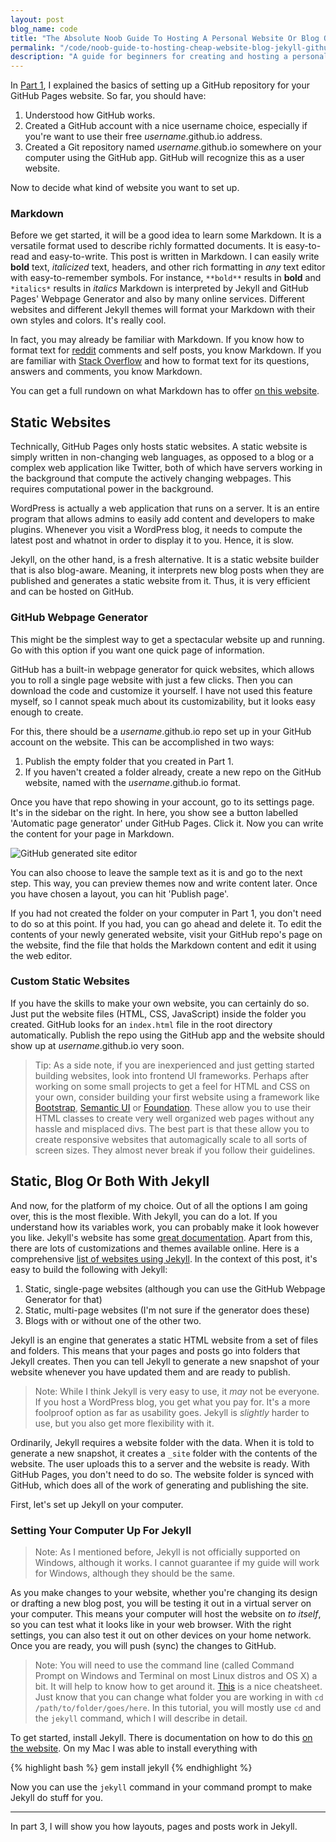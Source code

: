 ```yaml
---
layout: post
blog_name: code
title: "The Absolute Noob Guide To Hosting A Personal Website Or Blog On GitHub Pages - Part 2"
permalink: "/code/noob-guide-to-hosting-cheap-website-blog-jekyll-github-pages-2"
description: "A guide for beginners for creating and hosting a personal website or portfolio using Jekyll, the blog-aware static site generator - Part 2"
---
```


In [Part 1](http://code.antrikshy.com/noob-guide-to-hosting-cheap-website-blog-jekyll-github-pages-1), I explained the basics of setting up a GitHub repository for your GitHub Pages website. So far, you should have:

1. Understood how GitHub works.
2. Created a GitHub account with a nice username choice, especially if you're want to use their free *username*.github.io address.
3. Created a Git repository named *username*.github.io somewhere on your computer using the GitHub app. GitHub will recognize this as a user website.

Now to decide what kind of website you want to set up.

<!--more-->

### Markdown

Before we get started, it will be a good idea to learn some Markdown. It is a versatile format used to describe richly formatted documents. It is easy-to-read and easy-to-write. This post is written in Markdown. I can easily write **bold** text, *italicized* text, headers, and other rich formatting in *any* text editor with easy-to-remember symbols. For instance, `**bold**` results in **bold** and `*italics*` results in *italics* Markdown is interpreted by Jekyll and GitHub Pages' Webpage Generator and also by many online services. Different websites and different Jekyll themes will format your Markdown with their own styles and colors. It's really cool.

In fact, you may already be familiar with Markdown. If you know how to format text for [reddit](http://www.reddit.com) comments and self posts, you know Markdown. If you are familiar with [Stack Overflow](http://www.stackoverflow.com) and how to format text for its questions, answers and comments, you know Markdown.

You can get a full rundown on what Markdown has to offer [on this website](http://daringfireball.net/projects/markdown/syntax).

## Static Websites

Technically, GitHub Pages only hosts static websites. A static website is simply written in non-changing web languages, as opposed to a blog or a complex web application like Twitter, both of which have servers working in the background that compute the actively changing webpages. This requires computational power in the background.

WordPress is actually a web application that runs on a server. It is an entire program that allows admins to easily add content and developers to make plugins. Whenever you visit a WordPress blog, it needs to compute the latest post and whatnot in order to display it to you. Hence, it is slow.

Jekyll, on the other hand, is a fresh alternative. It is a static website builder that is also blog-aware. Meaning, it interprets new blog posts when they are published and generates a static website from it. Thus, it is very efficient and can be hosted on GitHub.

### GitHub Webpage Generator

This might be the simplest way to get a spectacular website up and running. Go with this option if you want one quick page of information.

GitHub has a built-in webpage generator for quick websites, which allows you to roll a single page website with just a few clicks. Then you can download the code and customize it yourself. I have not used this feature myself, so I cannot speak much about its customizability, but it looks easy enough to create.

For this, there should be a *username*.github.io repo set up in your GitHub account on the website. This can be accomplished in two ways:

1. Publish the empty folder that you created in Part 1.
2. If you haven't created a folder already, create a new repo on the GitHub website, named with the *username*.github.io format.

Once you have that repo showing in your account, go to its settings page. It's in the sidebar on the right. In here, you show see a button labelled 'Automatic page generator' under GitHub Pages. Click it. Now you can write the content for your page in Markdown. 

![GitHub generated site editor](/assets/github-page-generator-edit.png)

You can also choose to leave the sample text as it is and go to the next step. This way, you can preview themes now and write content later. Once you have chosen a layout, you can hit 'Publish page'.

If you had not created the folder on your computer in Part 1, you don't need to do so at this point. If you had, you can go ahead and delete it. To edit the contents of your newly generated website, visit your GitHub repo's page on the website, find the file that holds the Markdown content and edit it using the web editor.

### Custom Static Websites

If you have the skills to make your own website, you can certainly do so. Just put the website files (HTML, CSS, JavaScript) inside the folder you created. GitHub looks for an `index.html` file in the root directory automatically. Publish the repo using the GitHub app and the website should show up at *username*.github.io very soon.

>Tip: As a side note, if you are inexperienced and just getting started building websites, look into frontend UI frameworks. Perhaps after working on some small projects to get a feel for HTML and CSS on your own, consider building your first website using a framework like [Bootstrap](http://getbootstrap.com), [Semantic UI](http://semantic-ui.com) or [Foundation](http://foundation.zurb.com). These allow you to use their HTML classes to create very well organized web pages without any hassle and misplaced divs. The best part is that these allow you to create responsive websites that automagically scale to all sorts of screen sizes. They almost never break if you follow their guidelines.

## Static, Blog Or Both With Jekyll

And now, for the platform of my choice. Out of all the options I am going over, this is the most flexible. With Jekyll, you can do a lot. If you understand how its variables work, you can probably make it look however you like. Jekyll's website has some [great documentation](http://jekyllrb.com/docs/home). Apart from this, there are lots of customizations and themes available online. Here is a comprehensive [list of websites using Jekyll](https://github.com/jekyll/jekyll/wiki/Sites). In the context of this post, it's easy to build the following with Jekyll:

1. Static, single-page websites (although you can use the GitHub Webpage Generator for that)
2. Static, multi-page websites (I'm not sure if the generator does these)
3. Blogs with or without one of the other two.

Jekyll is an engine that generates a static HTML website from a set of files and folders. This means that your pages and posts go into folders that Jekyll creates. Then you can tell Jekyll to generate a new snapshot of your website whenever you have updated them and are ready to publish.

>Note: While I think Jekyll is very easy to use, it *may* not be everyone. If you host a WordPress blog, you get what you pay for. It's a more foolproof option as far as usability goes. Jekyll is *slightly* harder to use, but you also get more flexibility with it.

Ordinarily, Jekyll requires a website folder with the data. When it is told to generate a new snapshot, it creates a `_site` folder with the contents of the website. The user uploads this to a server and the website is ready. With GitHub Pages, you don't need to do so. The website folder is synced with GitHub, which does all of the work of generating and publishing the site.

First, let's set up Jekyll on your computer.

### Setting Your Computer Up For Jekyll

>Note: As I mentioned before, Jekyll is not officially supported on Windows, although it works. I cannot guarantee if my guide will work for Windows, although they should be the same.

As you make changes to your website, whether you're changing its design or drafting a new blog post, you will be testing it out in a virtual server on your computer. This means your computer will host the website on *to itself*, so you can test what it looks like in your web browser. With the right settings, you can also test it out on other devices on your home network. Once you are ready, you will push (sync) the changes to GitHub.

>Note: You will need to use the command line (called Command Prompt on Windows and Terminal on most Linux distros and OS X) a bit. It will help to know how to get around it. [This](http://www.dummies.com/how-to/content/how-to-use-basic-unix-commands-to-work-in-terminal.html) is a nice cheatsheet. Just know that you can change what folder you are working in with `cd /path/to/folder/goes/here`. In this tutorial, you will mostly use `cd` and the `jekyll` command, which I will describe in detail.

To get started, install Jekyll. There is documentation on how to do this [on the website](http://jekyllrb.com/docs/installation/). On my Mac I was able to install everything with 

{% highlight bash %}
gem install jekyll
{% endhighlight %}

Now you can use the `jekyll` command in your command prompt to make Jekyll do stuff for you.

---

In part 3, I will show you how layouts, pages and posts work in Jekyll.

